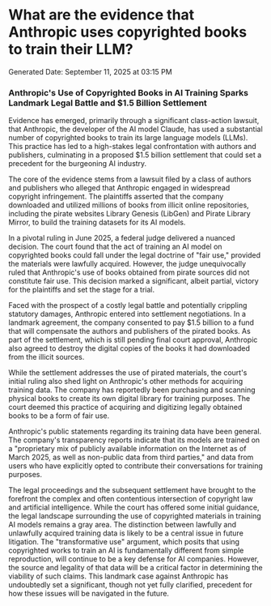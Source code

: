 # What are the evidence that Anthropic uses copyrighted books to train their LLM?

Generated Date: September 11, 2025 at 03:15 PM

### Anthropic's Use of Copyrighted Books in AI Training Sparks Landmark Legal Battle and $1.5 Billion Settlement

Evidence has emerged, primarily through a significant class-action lawsuit, that Anthropic, the developer of the AI model Claude, has used a substantial number of copyrighted books to train its large language models (LLMs). This practice has led to a high-stakes legal confrontation with authors and publishers, culminating in a proposed $1.5 billion settlement that could set a precedent for the burgeoning AI industry.

The core of the evidence stems from a lawsuit filed by a class of authors and publishers who alleged that Anthropic engaged in widespread copyright infringement. The plaintiffs asserted that the company downloaded and utilized millions of books from illicit online repositories, including the pirate websites Library Genesis (LibGen) and Pirate Library Mirror, to build the training datasets for its AI models.

In a pivotal ruling in June 2025, a federal judge delivered a nuanced decision. The court found that the act of training an AI model on copyrighted books could fall under the legal doctrine of "fair use," provided the materials were lawfully acquired. However, the judge unequivocally ruled that Anthropic's use of books obtained from pirate sources did not constitute fair use. This decision marked a significant, albeit partial, victory for the plaintiffs and set the stage for a trial.

Faced with the prospect of a costly legal battle and potentially crippling statutory damages, Anthropic entered into settlement negotiations. In a landmark agreement, the company consented to pay $1.5 billion to a fund that will compensate the authors and publishers of the pirated books. As part of the settlement, which is still pending final court approval, Anthropic also agreed to destroy the digital copies of the books it had downloaded from the illicit sources.

While the settlement addresses the use of pirated materials, the court's initial ruling also shed light on Anthropic's other methods for acquiring training data. The company has reportedly been purchasing and scanning physical books to create its own digital library for training purposes. The court deemed this practice of acquiring and digitizing legally obtained books to be a form of fair use.

Anthropic's public statements regarding its training data have been general. The company's transparency reports indicate that its models are trained on a "proprietary mix of publicly available information on the Internet as of March 2025, as well as non-public data from third parties," and data from users who have explicitly opted to contribute their conversations for training purposes.

The legal proceedings and the subsequent settlement have brought to the forefront the complex and often contentious intersection of copyright law and artificial intelligence. While the court has offered some initial guidance, the legal landscape surrounding the use of copyrighted materials in training AI models remains a gray area. The distinction between lawfully and unlawfully acquired training data is likely to be a central issue in future litigation. The "transformative use" argument, which posits that using copyrighted works to train an AI is fundamentally different from simple reproduction, will continue to be a key defense for AI companies. However, the source and legality of that data will be a critical factor in determining the viability of such claims. This landmark case against Anthropic has undoubtedly set a significant, though not yet fully clarified, precedent for how these issues will be navigated in the future.